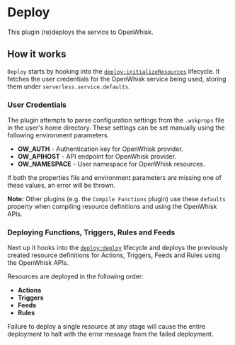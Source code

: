 # Deploy

This plugin (re)deploys the service to OpenWhisk.

## How it works

`Deploy` starts by hooking into the
[`deploy:initializeResources`](/lib/plugins/deploy) lifecycle.  It fetches the
user credentials for the OpenWhisk service being used, storing them under
`serverless.service.defaults`. 

### User Credentials 

The plugin attempts to parse configuration settings from the `.wskprops` file in the user's home directory. These
settings can be set manually using the following environment parameters.

- **OW_AUTH** - Authentication key for OpenWhisk provider.
- **OW_APIHOST** - API endpoint for OpenWhisk provider.
- **OW_NAMESPACE** - User namespace for OpenWhisk resources.

If both the properties file and environment parameters are missing one of these
values, an error will be thrown. 

**Note:** Other plugins (e.g. the `Compile Functions` plugin) use these
`defaults` property when compiling resource definitions and using the OpenWhisk
APIs.

### Deploying Functions, Triggers, Rules and Feeds

Next up it hooks into the [`deploy:deploy`](/lib/plugins/deploy) lifecycle and deploys the
previously created resource definitions for Actions, Triggers, Feeds and Rules
using the OpenWhisk APIs.

Resources are deployed in the following order:

- **Actions**
- **Triggers**
- **Feeds**
- **Rules**

Failure to deploy a single resource at any stage will cause the entire
deployment to halt with the error message from the failed deployment.
